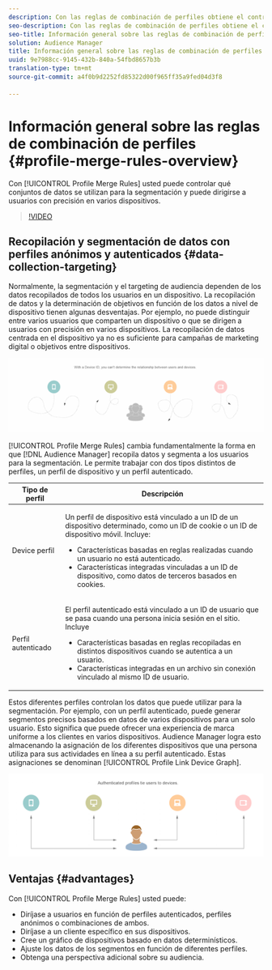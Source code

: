 ```yaml
---
description: Con las reglas de combinación de perfiles obtiene el control sobre los conjuntos de datos utilizados para la segmentación y puede dirigirse a una persona de forma precisa en varios dispositivos.
seo-description: Con las reglas de combinación de perfiles obtiene el control sobre los conjuntos de datos utilizados para la segmentación y puede dirigirse a una persona de forma precisa en varios dispositivos.
seo-title: Información general sobre las reglas de combinación de perfiles
solution: Audience Manager
title: Información general sobre las reglas de combinación de perfiles
uuid: 9e7988cc-9145-432b-840a-54fbd8657b3b
translation-type: tm+mt
source-git-commit: a4f0b9d2252fd85322d00f965ff35a9fed04d3f8

---
```



# Información general sobre las reglas de combinación de perfiles {#profile-merge-rules-overview}

Con [!UICONTROL Profile Merge Rules] usted puede controlar qué conjuntos de datos se utilizan para la segmentación y puede dirigirse a usuarios con precisión en varios dispositivos.

>[!VIDEO](https://video.tv.adobe.com/v/28974?captions=spa)

## Recopilación y segmentación de datos con perfiles anónimos y autenticados {#data-collection-targeting}

Normalmente, la segmentación y el targeting de audiencia dependen de los datos recopilados de todos los usuarios en un dispositivo. La recopilación de datos y la determinación de objetivos en función de los datos a nivel de dispositivo tienen algunas desventajas. Por ejemplo, no puede distinguir entre varios usuarios que comparten un dispositivo o que se dirigen a usuarios con precisión en varios dispositivos. La recopilación de datos centrada en el dispositivo ya no es suficiente para campañas de marketing digital o objetivos entre dispositivos.

![](assets/unauthenticated2.png)

[!UICONTROL Profile Merge Rules] cambia fundamentalmente la forma en que [!DNL Audience Manager] recopila datos y segmenta a los usuarios para la segmentación. Le permite trabajar con dos tipos distintos de perfiles, un perfil de dispositivo y un perfil [](../../reference/visitor-authentication-states.md)autenticado.

<table id="table_CE98C0E32A964B27804736A896233869"> 
 <thead> 
  <tr> 
   <th colname="col1" class="entry"> Tipo de perfil </th> 
   <th colname="col2" class="entry"> Descripción </th> 
  </tr> 
 </thead>
 <tbody> 
  <tr> 
   <td colname="col1"> Device perfil </td> 
   <td colname="col2"> <p>Un perfil de dispositivo está vinculado a un ID de un dispositivo determinado, como un ID de cookie o un ID de dispositivo móvil. Incluye: </p> <p>
     <ul id="ul_0420875DE65E44FFAC76E0DD205CFEC4"> 
      <li id="li_044AD85C644A41FB8EF48164BAC0CE34">Características basadas en reglas realizadas cuando un usuario no está autenticado. </li> 
      <li id="li_984D9790A6984139AFCFC2DFE4DF1BFC">Características integradas vinculadas a un ID de dispositivo, como datos de terceros basados en cookies. </li>
     </ul> </p> </td>
  </tr>
  <tr> 
   <td colname="col1"> Perfil autenticado </td> 
   <td colname="col2"> <p>El perfil autenticado está vinculado a un ID de usuario que se pasa cuando una persona inicia sesión en el sitio. Incluye </p>
    <ul id="ul_18319CAA875148DBAE095134D42637B3"> 
     <li id="li_E24BD33E049849E5A594B0750F530475">Características basadas en reglas recopiladas en distintos dispositivos cuando se autentica a un usuario. </li>
     <li id="li_531AC9E0EC9D45108457FEC8E8D4E66C">Características integradas en un archivo sin conexión vinculado al mismo ID de usuario. </li>
    </ul> </td>
  </tr>
 </tbody>
</table>

Estos diferentes perfiles controlan los datos que puede utilizar para la segmentación. Por ejemplo, con un perfil [](../../reference/visitor-authentication-states.md)autenticado, puede generar segmentos precisos basados en datos de varios dispositivos para un solo usuario. Esto significa que puede ofrecer una experiencia de marca uniforme a los clientes en varios dispositivos. Audience Manager logra esto almacenando la asignación de los diferentes dispositivos que una persona utiliza para sus actividades en línea a su perfil [](../../reference/visitor-authentication-states.md)autenticado. Estas asignaciones se denominan [!UICONTROL Profile Link Device Graph].

![](assets/authenticated2.png)

## Ventajas {#advantages}

Con [!UICONTROL Profile Merge Rules] usted puede:

* Diríjase a usuarios en función de perfiles [](../../reference/visitor-authentication-states.md)autenticados, perfiles anónimos o combinaciones de ambos.
* Diríjase a un cliente específico en sus dispositivos.
* Cree un gráfico de dispositivos basado en datos determinísticos.
* Ajuste los datos de los segmentos en función de diferentes perfiles.
* Obtenga una perspectiva adicional sobre su audiencia.

